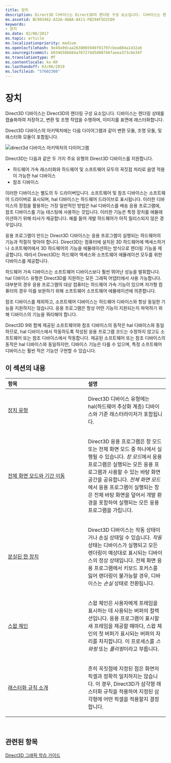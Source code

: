 ```yaml
---
title: 장치
description: Direct3D 디바이스는 Direct3D의 렌더링 구성 요소입니다. 디바이스는 렌더링 상태를 캡슐화하여 저장하고, 변환 및 조명 작업을 수행하며, 이미지를 표면에 래스터화합니다.
ms.assetid: BC903462-A32A-46BA-8411-FB294F5D2CD9
keywords:
- 장치
ms.date: 02/08/2017
ms.topic: article
ms.localizationpriority: medium
ms.openlocfilehash: 9e49a9dcaa2638065946f01797cbea084a1432a6
ms.sourcegitcommit: b034650b684a767274d5d88746faeea373c8e34f
ms.translationtype: MT
ms.contentlocale: ko-KR
ms.lasthandoff: 03/06/2019
ms.locfileid: "57602308"
---
```

# <a name="devices"></a>장치


Direct3D 디바이스는 Direct3D의 렌더링 구성 요소입니다. 디바이스는 렌더링 상태를 캡슐화하여 저장하고, 변환 및 조명 작업을 수행하며, 이미지를 표면에 래스터화합니다.

Direct3D 디바이스의 아키텍처에는 다음 다이어그램과 같이 변환 모듈, 조명 모둘, 및 래스터화 모듈이 포함됩니다.

![direct3d 디바이스 아키텍처의 다이어그램](images/d3ddev.png)

Direct3D는 다음과 같은 두 가지 주요 유형의 Direct3D 디바이스를 지원합니다.

-   하드웨어 가속 래스터화와 하드웨어 및 소프트웨어 모두의 꼭짓점 처리로 음영 적용이 가능한 hal 디바이스
-   참조 디바이스

이러한 디바이스는 별도의 두 드라이버입니다. 소프트웨어 및 참조 디바이스는 소프트웨어 드라이버로 표시되며, hal 디바이스는 하드웨어 드라이브로 표시됩니다. 이러한 디바이스의 장점을 활용하는 가장 일반적인 방법은 hal 디바이스를 배송 응용 프로그램에, 참조 디바이스를 기능 테스팅에 사용하는 것입니다. 이러한 기능은 특정 장치를 에뮬레이션하기 위해 타사가 제공합니다. 예를 들어 개발 하드웨어가 아직 릴리스되지 않은 경우입니다.

응용 프로그램이 만드는 Direct3D 디바이스는 응용 프로그램이 실행되는 하드웨어의 기능과 적절히 맞아야 합니다. Direct3D는 컴퓨터에 설치된 3D 하드웨어에 액세스하거나 소프트웨어에서 3D 하드웨어의 기능을 에뮬레이션하는 방식으로 렌더링 기능을 제공합니다. 따라서 Direct3D는 하드웨어 액세스와 소프트웨어 에뮬레이션 모두를 위한 디바이스를 제공합니다.

하드웨어 가속 디바이스는 소프트웨어 디바이스보다 훨씬 뛰어난 성능을 발휘합니다. hal 디바이스 유형은 Direct3D를 지원하는 모든 그래픽 어댑터에서 사용 가능합니다. 대부분의 경우 응용 프로그램의 대상 컴퓨터는 하드웨어 가속 기능이 있으며 저가형 컴퓨터의 경우 이를 보완하기 위해 소프트웨어 소프트웨어 에뮬레이션에 의존합니다.

참조 디바이스를 제외하고, 소프트웨어 디바이스는 하드웨어 디바이스와 항상 동일한 기능을 지원하지는 않습니다. 응용 프로그램은 항상 어떤 기능이 지원되는지 파악하기 위해 디바이스의 기능을 쿼리해야 합니다.

Direct3D 9와 함께 제공된 소프트웨어와 참조 디바이스의 동작은 hal 디바이스와 동일하므로, hal 디바이스에서 작동하도록 작성된 응용 프로그램 코드는 수정하지 않고도 소프트웨어 또는 참조 디바이스에서 작동합니다. 제공된 소프트웨어 또는 참조 디바이스의 동작은 hal 디바이스와 동일하지만, 디바이스 기능은 다를 수 있으며, 특정 소프트웨어 디바이스는 훨씬 적은 기능만 구현할 수 있습니다.

## <a name="span-idin-this-sectionspanin-this-section"></a><span id="in-this-section"></span>이 섹션의 내용


<table>
<colgroup>
<col width="50%" />
<col width="50%" />
</colgroup>
<thead>
<tr class="header">
<th align="left">항목</th>
<th align="left">설명</th>
</tr>
</thead>
<tbody>
<tr class="odd">
<td align="left"><p><a href="device-types.md">장치 유형</a></p></td>
<td align="left"><p>Direct3D 디바이스 유형에는 hal(하드웨어 추상화 계층) 디바이스와 기준 래스터라이저가 포함됩니다.</p></td>
</tr>
<tr class="even">
<td align="left"><p><a href="windowed-vs--full-screen-mode.md">전체 화면 모드와 기간 이동</a></p></td>
<td align="left"><p>Direct3D 응용 프로그램은 창 모드 또는 전체 화면 모드 중 하나에서 실행될 수 있습니다. <em>창 모드</em>에서 응용 프로그램은 실행되는 모든 응용 프로그램과 사용할 수 있는 바탕 화면 공간을 공유합니다. <em>전체 화면 모드</em>에서 응용 프로그램이 실행되는 창은 전체 바탕 화면을 덮어서 개발 환경을 포함하여 실행되는 모든 응용 프로그램을 가립니다.</p></td>
</tr>
<tr class="odd">
<td align="left"><p><a href="lost-devices.md">분실된 한 장치</a></p></td>
<td align="left"><p>Direct3D 디바이스는 작동 상태이거나 손실 상태일 수 있습니다. <em>작동</em> 상태는 디바이스가 실행되고 모든 렌더링이 예상대로 표시되는 디바이스의 정상 상태입니다. 전체 화면 응용 프로그램에서 키보드 포커스를 잃어 렌더링이 불가능할 경우, 디바이스는 <em>손실</em> 상태로 전환됩니다.</p></td>
</tr>
<tr class="even">
<td align="left"><p><a href="swap-chains.md">스왑 체인</a></p></td>
<td align="left"><p>스왑 체인은 사용자에게 프레임을 표시하는 데 사용되는 버퍼의 컬렉션입니다. 응용 프로그램이 표시할 새 프레임을 제공할 때마다, 스왑 체인의 첫 버퍼가 표시되는 버퍼의 자리를 차지합니다. 이 프로세스를 <em>스와핑</em> 또는 <em>플리핑</em>이라고 부릅니다.</p></td>
</tr>
<tr class="odd">
<td align="left"><p><a href="introduction-to-rasterization-rules.md">래스터화 규칙 소개</a></p></td>
<td align="left"><p>흔히 꼭짓점에 지정된 점은 화면의 픽셀과 정확히 일치하지는 않습니다. 이 경우, Direct3D가 삼각형 래스터화 규칙을 적용하여 지정된 삼각형에 어떤 픽셀을 적용할지 결정합니다.</p></td>
</tr>
</tbody>
</table>

 

## <a name="span-idrelated-topicsspanrelated-topics"></a><span id="related-topics"></span>관련된 항목


[Direct3D 그래픽 학습 가이드](index.md)

 

 




